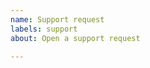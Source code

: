 ```yaml
---
name: Support request
labels: support
about: Open a support request

---
```


<!--
WOAHH, hold up. This isn't this best place for support questions. 
  You can get a faster response on slack or forums:

Please redirect any QUESTIONS about Telegraf usage to 
- InfluxData Slack Channel: https://www.influxdata.com/slack 
- InfluxData Community Site: https://community.influxdata.com

Check the documentation for the related plugin including the troubleshooting
section if available.

https://docs.influxdata.com/telegraf
https://github.com/DeadlyCrush/telegraf/tree/master/docs

-->
